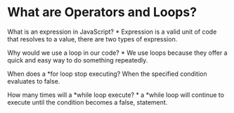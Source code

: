 # What are Operators and Loops?

What is an expression in JavaScript?
    * Expression is a valid unit of code that resolves to a value, there are two types of expression.

Why would we use a loop in our code?
    * We use loops because they offer a quick  and easy way to do something repeatedly.

When does a *for loop stop executing?
    When the specified condition evaluates to false.

How many times will a *while loop execute?
    * a *while loop will continue to execute until the condition becomes a false, statement.

